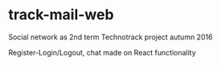 # track-mail-web
Social network as 2nd term Technotrack project autumn 2016

Register-Login/Logout, chat made on React functionality
